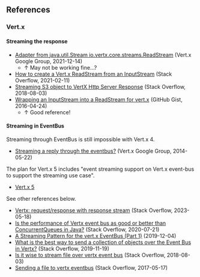 References
-----------

### Vert.x

#### Streaming the response

* [Adapter from java.util.Stream io.vertx.core.streams.ReadStream](https://groups.google.com/g/vertx/c/lEJ2nScWSa8) (Vert.x Google Group, 2021-12-14)
    * ↑ May not be working fine...?
* [How to create a Vert.x ReadStream from an InputStream](https://stackoverflow.com/questions/66158455/how-to-create-a-vert-x-readstream-from-an-inputstream)  (Stack Overflow, 2021-02-11)
* [Streaming S3 object to VertX Http Server Response](https://stackoverflow.com/questions/51664126/streaming-s3-object-to-vertx-http-server-response) (Stack Overflow, 2018-08-03)
* [Wrapping an InputStream into a ReadStream<Buffer> for vert.x](https://gist.github.com/Stwissel/a7f8ce79785afd49eb2ced69b56335de) (GitHub Gist, 2016-04-24)
    * ↑ Good reference!

#### Streaming in EventBus

Streaming through EventBus is still impossible with Vert.x 4.

* [Streaming a reply through the eventbus?](https://groups.google.com/g/vertx/c/KX0qopBJoTo) (Vert.x Google Group, 2014-05-22)

The plan for Vert.x 5 includes "event streaming support on Vert.x event-bus to support the streaming use case".

* [Vert.x 5](https://github.com/eclipse-vertx/vert.x/wiki/Vert.x-5)

See other references below.

* [Vertx: request/response with response stream](https://stackoverflow.com/questions/76279459/vertx-request-response-with-response-stream) (Stack Overflow, 2023-05-18)
* [Is the performance of Vertx event bus as good or better than ConcurrentQueues in Java?](https://stackoverflow.com/questions/63014319/is-the-performance-of-vertx-event-bus-as-good-or-better-than-concurrentqueues-in) (Stack Overflow, 2020-07-21)
* [A Streaming Pattern for the vert.x EventBus (Part 1)](https://www.wissel.net/blog/2019/12/a-streaming-pattern-for-the-vert.x-eventbus.html) (2019-12-04)
* [What is the best way to send a collection of objects over the Event Bus in Vertx?](https://stackoverflow.com/questions/58941036/what-is-the-best-way-to-send-a-collection-of-objects-over-the-event-bus-in-vertx) (Stack Overflow, 2019-11-19)
* [Is it wise to stream file over vertx event bus](https://stackoverflow.com/questions/51665264/is-it-wise-to-stream-file-over-vertx-event-bus) (Stack Overflow, 2018-08-03)
* [Sending a file to vertx eventbus](https://stackoverflow.com/questions/44033272/sending-a-file-to-vertx-eventbus) (Stack Overflow, 2017-05-17)
